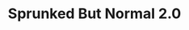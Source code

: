 ---
slug: sprunked-but-normal-20
title: Sprunked But Normal 2.0
description: "Sprunked But Normal 2.0 is an exciting online game. Play for free directly in your browser!"
icon: /images/new_mods/Sprunked But Normal 2.0.png
url: https://wowtbc.net/sprunkin/sprunked-normal2/index.html
previewImage: /images/new_mods/Sprunked But Normal 2.0.png
type: new mods

# SEO配置
seo:
  title: "Sprunked But Normal 2.0 - Play Free Online Game | Fun Browser Games"
  description: "Sprunked But Normal 2.0 - Play this fun online game for free in your browser. No download required!"
  ogImage: "/images/new_mods/Sprunked But Normal 2.0.png"
  keywords: "sprunked-but-normal-20, online game, browser game, free game, new mods game, play online"

videoUrls:
  - https://www.youtube.com/embed/example1
  - https://www.youtube.com/embed/example2

whyPlay:
  title: "Why Play Sprunked But Normal 2.0?"
  items:
    - "Immersive Gameplay: Sprunked But Normal 2.0 offers an engaging and immersive gaming experience that will keep you entertained for hours"
    - "Challenging Levels: Test your skills with increasingly difficult challenges and obstacles"
    - "Beautiful Graphics: Enjoy stunning visuals and smooth animations that bring the game world to life"
    - "Regular Updates: New content and features are added regularly to keep the game fresh and exciting"
    - "Free to Play: Experience all the fun without spending a penny"
    - "Community Features: Connect with other players, share strategies, and compete for high scores"
    - "Cross-Platform: Play on any device with a web browser, no downloads required"

features:
  title: "Key Features of Sprunked But Normal 2.0"
  image: "/images/new_mods/Sprunked But Normal 2.0.png"
  items:
    - "Intuitive Controls: Easy to learn controls make Sprunked But Normal 2.0 accessible for players of all skill levels"
    - "Multiple Game Modes: Enjoy various gameplay options that provide different challenges and experiences"
    - "Character Customization: Personalize your gaming experience with unique characters and items"
    - "Achievement System: Complete special tasks to earn rewards and recognition"
    - "Leaderboards: Compete with players worldwide and see who can achieve the highest scores"

characteristics:
  title: "Game Characteristics"
  image: "/images/new_mods/Sprunked But Normal 2.0.png"
  items:
    - "Genre: New mods game with elements of strategy and skill"
    - "Difficulty: Suitable for both casual gamers and those seeking a challenge"
    - "Play Time: Quick sessions or extended gameplay, depending on your preference"
    - "Art Style: Vibrant and engaging visuals that enhance the gaming experience"
    - "Sound Design: Immersive audio that complements the gameplay perfectly"

info: "Sprunked But Normal 2.0 is an exciting online game that offers players a unique and engaging gaming experience. With its intuitive controls, stunning visuals, and challenging gameplay, Sprunked But Normal 2.0 provides hours of entertainment for players of all ages and skill levels. Whether you're looking for a quick gaming session during a break or an extended play session, Sprunked But Normal 2.0 delivers an immersive experience that will keep you coming back for more. The game features multiple levels of increasing difficulty, ensuring that players are constantly challenged as they progress. With regular updates adding new content and features, Sprunked But Normal 2.0 remains fresh and exciting, providing endless entertainment options for its growing community of players."

howToPlayIntro: "Welcome to Sprunked But Normal 2.0! This guide will walk you through the basics and help you master the game. Whether you're a beginner or looking to improve your skills, these tips and instructions will enhance your gaming experience."

howToPlaySteps:
  - title: "Getting Started"
    description: "Begin your Sprunked But Normal 2.0 adventure by familiarizing yourself with the controls. Use your keyboard or mouse to navigate through the game interface. The tutorial will guide you through the basic mechanics and help you understand the objectives."
  - title: "Understanding the Objectives"
    description: "In Sprunked But Normal 2.0, your main goal is to progress through levels by completing specific objectives. Each level presents unique challenges that require different strategies and approaches."
  - title: "Mastering the Controls"
    description: "Practice using the controls to improve your precision and reaction time. Sprunked But Normal 2.0 requires quick reflexes and strategic thinking to overcome obstacles and defeat opponents."
  - title: "Utilizing Power-ups"
    description: "Collect power-ups throughout the game to enhance your abilities and overcome difficult challenges. Each power-up offers unique advantages that can be crucial for success."
  - title: "Developing Strategies"
    description: "As you progress in Sprunked But Normal 2.0, develop effective strategies for different scenarios. Analyze patterns, anticipate challenges, and adapt your approach to maximize your performance."

faq:
  title: "Frequently Asked Questions about Sprunked But Normal 2.0"
  items:
    - question: "Is Sprunked But Normal 2.0 free to play?"
      answer: "Yes, Sprunked But Normal 2.0 is completely free to play directly in your web browser. No downloads or purchases are required to enjoy the full game experience."
    - question: "Can I play Sprunked But Normal 2.0 on mobile devices?"
      answer: "Yes, Sprunked But Normal 2.0 is optimized for both desktop and mobile play. You can enjoy the game on any device with a web browser and internet connection."
    - question: "Are there any in-game purchases?"
      answer: "While Sprunked But Normal 2.0 is free to play, there may be optional in-game purchases available for cosmetic items or additional features that don't affect core gameplay."
    - question: "How often is Sprunked But Normal 2.0 updated?"
      answer: "The developers regularly update Sprunked But Normal 2.0 with new content, features, and improvements based on player feedback and game performance."
    - question: "Can I play Sprunked But Normal 2.0 offline?"
      answer: "Currently, Sprunked But Normal 2.0 requires an internet connection to play as it's a browser-based online game."
    - question: "Is Sprunked But Normal 2.0 suitable for children?"
      answer: "Yes, Sprunked But Normal 2.0 is designed to be family-friendly and suitable for players of all ages."
    - question: "How do I report bugs or issues?"
      answer: "If you encounter any problems while playing Sprunked But Normal 2.0, you can report them through the game's support page or contact the developers directly through their website."
    - question: "Still Have Questions?"
      answer: "If you have additional questions about Sprunked But Normal 2.0 that aren't covered in this FAQ, please visit our support center or contact our customer service team for assistance."
---